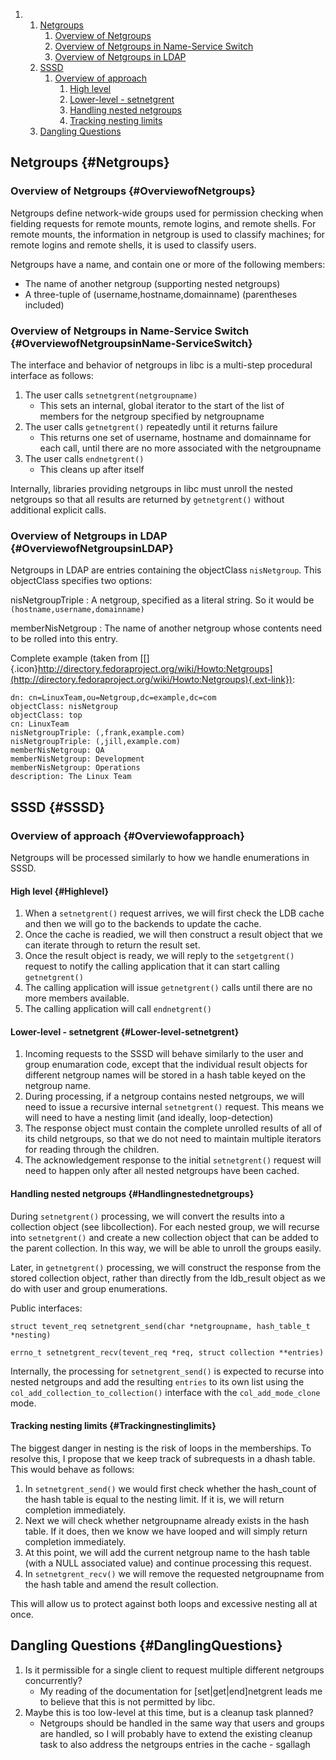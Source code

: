 <div class="wiki-toc">

1.  1.  [Netgroups](#Netgroups)
        1.  [Overview of Netgroups](#OverviewofNetgroups)
        2.  [Overview of Netgroups in Name-Service
            Switch](#OverviewofNetgroupsinName-ServiceSwitch)
        3.  [Overview of Netgroups in LDAP](#OverviewofNetgroupsinLDAP)
    2.  [SSSD](#SSSD)
        1.  [Overview of approach](#Overviewofapproach)
            1.  [High level](#Highlevel)
            2.  [Lower-level - setnetgrent](#Lower-level-setnetgrent)
            3.  [Handling nested netgroups](#Handlingnestednetgroups)
            4.  [Tracking nesting limits](#Trackingnestinglimits)
    3.  [Dangling Questions](#DanglingQuestions)

</div>

Netgroups {#Netgroups}
---------

### Overview of Netgroups {#OverviewofNetgroups}

Netgroups define network-wide groups used for permission checking when
fielding requests for remote mounts, remote logins, and remote shells.
For remote mounts, the information in netgroup is used to classify
machines; for remote logins and remote shells, it is used to classify
users.

Netgroups have a name, and contain one or more of the following members:

-   The name of another netgroup (supporting nested netgroups)
-   A three-tuple of (username,hostname,domainname) (parentheses
    included)

### Overview of Netgroups in Name-Service Switch {#OverviewofNetgroupsinName-ServiceSwitch}

The interface and behavior of netgroups in libc is a multi-step
procedural interface as follows:

1.  The user calls `setnetgrent(netgroupname)`
    -   This sets an internal, global iterator to the start of the list
        of members for the netgroup specified by netgroupname
2.  The user calls `getnetgrent()` repeatedly until it returns failure
    -   This returns one set of username, hostname and domainname for
        each call, until there are no more associated with the
        netgroupname
3.  The user calls `endnetgrent()`
    -   This cleans up after itself

Internally, libraries providing netgroups in libc must unroll the nested
netgroups so that all results are returned by `getnetgrent()` without
additional explicit calls.

### Overview of Netgroups in LDAP {#OverviewofNetgroupsinLDAP}

Netgroups in LDAP are entries containing the objectClass `nisNetgroup`.
This objectClass specifies two options:

nisNetgroupTriple
:   A netgroup, specified as a literal string. So it would be
    `(hostname,username,domainname)`

memberNisNetgroup
:   The name of another netgroup whose contents need to be rolled into
    this entry.

Complete example (taken from
[[​]{.icon}http://directory.fedoraproject.org/wiki/Howto:Netgroups](http://directory.fedoraproject.org/wiki/Howto:Netgroups){.ext-link}):

``` {.wiki}
dn: cn=LinuxTeam,ou=Netgroup,dc=example,dc=com
objectClass: nisNetgroup
objectClass: top
cn: LinuxTeam
nisNetgroupTriple: (,frank,example.com)
nisNetgroupTriple: (,jill,example.com)
memberNisNetgroup: QA
memberNisNetgroup: Development
memberNisNetgroup: Operations
description: The Linux Team
```

SSSD {#SSSD}
----

### Overview of approach {#Overviewofapproach}

Netgroups will be processed similarly to how we handle enumerations in
SSSD.

#### High level {#Highlevel}

1.  When a `setnetgrent()` request arrives, we will first check the LDB
    cache and then we will go to the backends to update the cache.
2.  Once the cache is readied, we will then construct a result object
    that we can iterate through to return the result set.
3.  Once the result object is ready, we will reply to the
    `setgetgrent()` request to notify the calling application that it
    can start calling `getnetgrent()`
4.  The calling application will issue `getnetgrent()` calls until there
    are no more members available.
5.  The calling application will call `endnetgrent()`

#### Lower-level - setnetgrent {#Lower-level-setnetgrent}

1.  Incoming requests to the SSSD will behave similarly to the user and
    group enumaration code, except that the individual result objects
    for different netgroup names will be stored in a hash table keyed on
    the netgroup name.
2.  During processing, if a netgroup contains nested netgroups, we will
    need to issue a recursive internal `setnetgrent()` request. This
    means we will need to have a nesting limit (and ideally,
    loop-detection)
3.  The response object must contain the complete unrolled results of
    all of its child netgroups, so that we do not need to maintain
    multiple iterators for reading through the children.
4.  The acknowledgement response to the initial `setnetgrent()` request
    will need to happen only after all nested netgroups have been
    cached.

#### Handling nested netgroups {#Handlingnestednetgroups}

During `setnetgrent()` processing, we will convert the results into a
collection object (see libcollection). For each nested group, we will
recurse into `setnetgrent()` and create a new collection object that can
be added to the parent collection. In this way, we will be able to
unroll the groups easily.

Later, in `getnetgrent()` processing, we will construct the response
from the stored collection object, rather than directly from the
ldb\_result object as we do with user and group enumerations.

Public interfaces:

``` {.wiki}
struct tevent_req setnetgrent_send(char *netgroupname, hash_table_t *nesting)
```

``` {.wiki}
errno_t setnetgrent_recv(tevent_req *req, struct collection **entries)
```

Internally, the processing for `setnetgrent_send()` is expected to
recurse into nested netgroups and add the resulting `entries` to its own
list using the `col_add_collection_to_collection()` interface with the
`col_add_mode_clone` mode.

#### Tracking nesting limits {#Trackingnestinglimits}

The biggest danger in nesting is the risk of loops in the memberships.
To resolve this, I propose that we keep track of subrequests in a dhash
table. This would behave as follows:

1.  In `setnetgrent_send()` we would first check whether the hash\_count
    of the hash table is equal to the nesting limit. If it is, we will
    return completion immediately.
2.  Next we will check whether netgroupname already exists in the hash
    table. If it does, then we know we have looped and will simply
    return completion immediately.
3.  At this point, we will add the current netgroup name to the hash
    table (with a NULL associated value) and continue processing this
    request.
4.  In `setnetgrent_recv()` we will remove the requested netgroupname
    from the hash table and amend the result collection.

This will allow us to protect against both loops and excessive nesting
all at once.

Dangling Questions {#DanglingQuestions}
------------------

1.  Is it permissible for a single client to request multiple different
    netgroups concurrently?
    -   My reading of the documentation for \[set|get|end\]netgrent
        leads me to believe that this is not permitted by libc.
2.  Maybe this is too low-level at this time, but is a cleanup task
    planned?
    -   Netgroups should be handled in the same way that users and
        groups are handled, so I will probably have to extend the
        existing cleanup task to also address the netgroups entries in
        the cache - sgallagh

